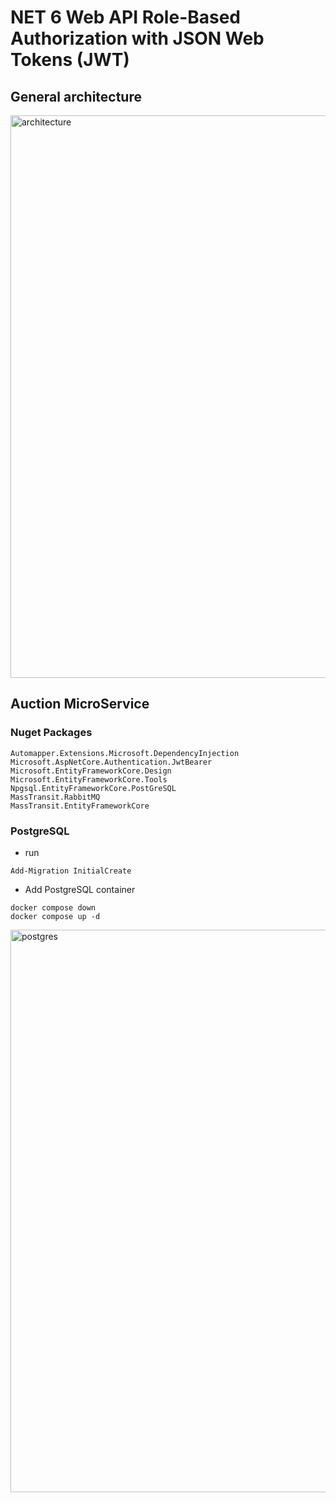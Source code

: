 # NET 6 Web API Role-Based Authorization with JSON Web Tokens (JWT)


## General architecture
<img src="/pictures/architecture.png" title="architecture"  width="900">


## Auction MicroService

### Nuget Packages
```
Automapper.Extensions.Microsoft.DependencyInjection
Microsoft.AspNetCore.Authentication.JwtBearer
Microsoft.EntityFrameworkCore.Design
Microsoft.EntityFrameworkCore.Tools
Npgsql.EntityFrameworkCore.PostGreSQL
MassTransit.RabbitMQ
MassTransit.EntityFrameworkCore
```

### PostgreSQL

- run
```
Add-Migration InitialCreate
```

- Add PostgreSQL container
```
docker compose down
docker compose up -d
```
<img src="/pictures/postgres.png" title="postgres"  width="900">
